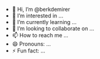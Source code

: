 - 👋 Hi, I’m @berkdemirer
- 👀 I’m interested in ...
- 🌱 I’m currently learning ...
- 💞️ I’m looking to collaborate on ...
- 📫 How to reach me ...
- 😄 Pronouns: ...
- ⚡ Fun fact: ...

<!---
berkdemirer/berkdemirer is a ✨ special ✨ repository because its `README.md` (this file) appears on your GitHub profile.
You can click the Preview link to take a look at your changes.
--->
